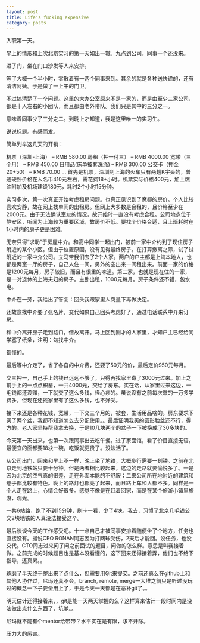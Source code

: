 ```yaml
---
layout: post
title: Life's fucking expensive
category: posts
---
```


入职第一天。

早上的情形和上次北京实习的第一天如出一辙。九点到公司，同事一个还没来。

进了门，坐在门口沙发等人来安排。

等了大概一个半小时，零散着有一两个同事来到。其余的就是各种送快递的，还有清洁阿姨。于是做了一上午的门卫。

不过搞清楚了一个问题。这里的大办公室原来不是一家的，而是由至少三家公司，都是十人左右的小团队，而且都由老外带队。我们只是其中的三分之一。

意味着同事少了三分之二。到晚上才知道，我是这里唯一的实习生。

说说标题。有感而发。

简单列举这几天的开销：

机票（深圳-上海） – RMB 580.00
房租（押一付三） – RMB 4000.00
宽带（三个月） – RMB 450.00
日用品(床单被套洗涤) – RMB 300.00
公交卡（押金20+50） – RMB 70.00
…
首先是机票，深圳到上海的火车只有两趟K字头的，普通硬卧价格在人名币410元左右，需花费18+小时。机票实际价格400元，加上燃油附加及机场建设180元，耗时2个小时15分钟。

实习多次，第一次真正开始考虑租房问题。也真正见识到了魔都的房价。个人比较喜欢安静，故在网上找单间的出租房。但网上大多数是合租的，且价格至少在2000元。由于无法确认室友的情况，故开始时一直没有考虑合租。公司地点位于静安区，听闻为上海较为重要区域，故房价不低。要找个价格合适，且上班耗时在1小时内的房子更是困难。

无奈只得“求助”于房屋中介。和高中同学一起出门，被前一家中介约到了现住房子附近的某个小区。但由于位置原因，没有见得最终房子。在打算撤离之际，试了试附近的一家中介公司。立马带我们去了2个人家。两户的户主都是上海本地人，也都是两室一厅的房子，自己人住一间，另外的空出来一间租出来。前面一家的价格是1200元每月，房子较旧，而且有很重的味道。第二家，也就是现在住的一家，是一对退休的上海夫妇的房子。主卧出租，1000元每月。房子条件还不错，包水电。

中介在一旁，我给出了答复：回头我跟家里人商量下再做决定。

还故意找中介要了张名片，交代如果自己回头考虑好了，通过电话联系中介来订房。

和中介离开房子走到路口，借故离开。马上回到刚才的人家里，才知户主已经给同学塞了纸条，注明：勿找中介。

都懂的。

最后等中介走了，省了各自的中介费，还要了50元的价，最后定价950元每月。

交三押一，自己手上的钱已远远不够了，只得再找家里寄了3000元过来。加上之前手上的一点点积蓄，一共4000元，交给了房东。实在话，从家里过来这边，一毛钱都还没赚，一下就交了这么多钱，怪心疼的。虽说没有之前每次缴的一万多学费多，但现在还找家里有了这么多钱，也不好受。

接下来还是各种花钱，宽带，一下交三个月的，被套，生活用品啥的。房东要求下买了两个盆，我都不知道怎么去分配使用。。最后证明我买的圆形脸盆还不行，得方的。老人家坚持帮我拿去换，于是10几块两个的盆子一下被换成了30多块的。

今天第一天出来，也第一次跟同事出去吃午餐。进了家面馆，看了价目直接无语。最便宜的面都要18块一碗，吃饭就更贵了。没法活了。

从公司出门，回来和早上不一样，晚上坐了地铁，大概步行需要一刻钟。之前在北京走到地铁站只要十分钟。但是两者相比较起来，这边的走路就要愉悦多了。一是因为北京的空气真的很差，走在外面本能的不舒服；二来公司所在地附近的建筑和巷子都比较有特色。晚上的路灯也都亮了起来，而且路上车和人都不多。同样是一个人走在路上，心情会好很多。感觉不像是在赶着回家，而是在某个旅游小镇里旅游，观光。

一共6站路，跑了不到15分钟，刷卡一看，少了4块。我去，习惯了北京几毛钱公交2块地铁的人真没法接受这个。

最后谈谈今天的工作感受吧。十一点自己才被同事安排着随便坐了个地方，任务也直接没有。据说CEO RONAN同志因为打网球受伤，2天后才能回。没任务，也没交代。CTO同志过来问了问之前面试的题目，问做的怎么样。意思是叫我接着做。之前完成的时候题目也是基本没看懂的，这下回来还得接着弄，他们也不给下指导，还真累。。

琢磨了半天终于整出来了点什么，但需要用Git来提交。之前还真么在github上和其他人协作过，尼玛还真不会。branch, remote, merge一大堆之前只是听过没玩过的概念一下子要全用上了，于是今天一天都是在恶补git了。。

明天估计还得接着来，，git是能一天两天掌握的么？这样算来估计一段时间内是没法做出点什么东西了，坑爹。。

尼玛就不能有个mentor给带带？水平实在是有限，求不开除。

压力大的厉害。
